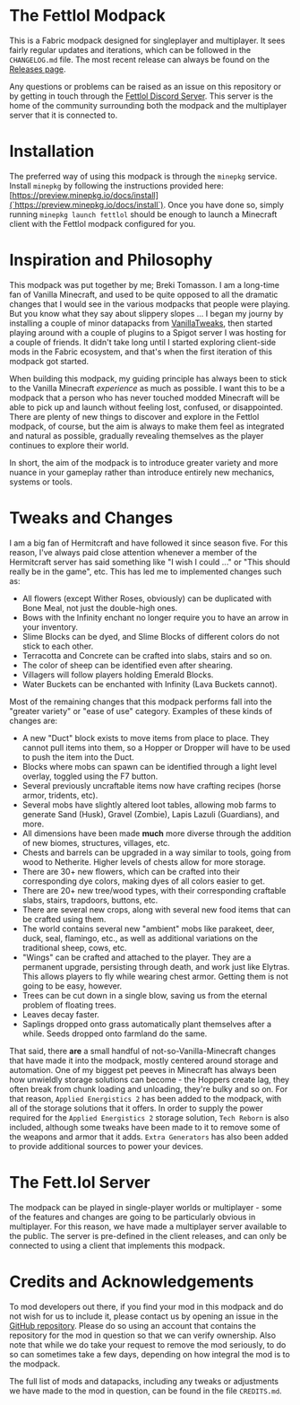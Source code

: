 # The Fettlol Modpack

This is a Fabric modpack designed for singleplayer and multiplayer. It sees fairly regular updates and iterations, which can be followed in the `CHANGELOG.md` file. The most recent release can always be found on the [Releases page](https://github.com/BrekiTomasson/fettlol-modpack/releases).

Any questions or problems can be raised as an issue on this repository or by getting in touch through the [Fettlol Discord Server](https://discord.gg/W8DXp6V9gd). This server is the home of the community surrounding both the modpack and the multiplayer server that it is connected to.

# Installation

The preferred way of using this modpack is through the `minepkg` service. Install `minepkg` by following the instructions provided here: [https://preview.minepkg.io/docs/install](`https://preview.minepkg.io/docs/install`). Once you have done so, simply running `minepkg launch fettlol` should be enough to launch a Minecraft client with the Fettlol modpack configured for you.

# Inspiration and Philosophy

This modpack was put together by me; Breki Tomasson. I am a long-time fan of Vanilla Minecraft, and used to be quite opposed to all the dramatic changes that I would see in the various modpacks that people were playing. But you know what they say about slippery slopes ... I began my journy by installing a couple of minor datapacks from [VanillaTweaks](https://vanillatweaks.net), then started playing around with a couple of plugins to a Spigot server I was hosting for a couple of friends. It didn't take long until I started exploring client-side mods in the Fabric ecosystem, and that's when the first iteration of this modpack got started.

When building this modpack, my guiding principle has always been to stick to the Vanilla Minecraft *experience* as much as possible. I want this to be a modpack that a person who has never touched modded Minecraft will be able to pick up and launch without feeling lost, confused, or disappointed. There are plenty of new things to discover and explore in the Fettlol modpack, of course, but the aim is always to make them feel as integrated and natural as possible, gradually revealing themselves as the player continues to explore their world.

In short, the aim of the modpack is to introduce greater variety and more nuance in your gameplay rather than introduce entirely new mechanics, systems or tools.

# Tweaks and Changes

I am a big fan of Hermitcraft and have followed it since season five. For this reason, I've always paid close attention whenever a member of the Hermitcraft server has said something like "I wish I could ..." or "This should really be in the game", etc. This has led me to implemented changes such as:

- All flowers (except Wither Roses, obviously) can be duplicated with Bone Meal, not just the double-high ones.
- Bows with the Infinity enchant no longer require you to have an arrow in your inventory.
- Slime Blocks can be dyed, and Slime Blocks of different colors do not stick to each other.
- Terracotta and Concrete can be crafted into slabs, stairs and so on.
- The color of sheep can be identified even after shearing.
- Villagers will follow players holding Emerald Blocks.
- Water Buckets can be enchanted with Infinity (Lava Buckets cannot).

Most of the remaining changes that this modpack performs fall into the "greater variety" or "ease of use" category. Examples of these kinds of changes are:

- A new "Duct" block exists to move items from place to place. They cannot pull items into them, so a Hopper or Dropper will have to be used to push the item into the Duct.
- Blocks where mobs can spawn can be identified through a light level overlay, toggled using the F7 button.
- Several previously uncraftable items now have crafting recipes (horse armor, tridents, etc).
- Several mobs have slightly altered loot tables, allowing mob farms to generate Sand (Husk), Gravel (Zombie), Lapis Lazuli (Guardians), and more.
- All dimensions have been made **much** more diverse through the addition of new biomes, structures, villages, etc.
- Chests and barrels can be upgraded in a way similar to tools, going from wood to Netherite. Higher levels of chests allow for more storage.
- There are 30+ new flowers, which can be crafted into their corresponding dye colors, making dyes of all colors easier to get.
- There are 20+ new tree/wood types, with their corresponding craftable slabs, stairs, trapdoors, buttons, etc.
- There are several new crops, along with several new food items that can be crafted using them.
- The world contains several new "ambient" mobs like parakeet, deer, duck, seal, flamingo, etc., as well as additional variations on the traditional sheep, cows, etc.
- "Wings" can be crafted and attached to the player. They are a permanent upgrade, persisting through death, and work just like Elytras. This allows players to fly while wearing chest armor. Getting them is not going to be easy, however.
- Trees can be cut down in a single blow, saving us from the eternal problem of floating trees.
- Leaves decay faster.
- Saplings dropped onto grass automatically plant themselves after a while. Seeds dropped onto farmland do the same.

That said, there **are** a small handful of not-so-Vanilla-Minecraft changes that have made it into the modpack, mostly centered around storage and automation. One of my biggest pet peeves in Minecraft has always been how unwieldly storage solutions can become - the Hoppers create lag, they often break from chunk loading and unloading, they're bulky and so on. For that reason, `Applied Energistics 2` has been added to the modpack, with all of the storage solutions that it offers. In order to supply the power required for the `Applied Energistics 2` storage solution, `Tech Reborn` is also included, although some tweaks have been made to it to remove some of the weapons and armor that it adds. `Extra Generators` has also been added to provide additional sources to power your devices.

# The Fett.lol Server

The modpack can be played in single-player worlds or multiplayer - some of the features and changes are going to be particularly obvious in multiplayer. For this reason, we have made a multiplayer server available to the public. The server is pre-defined in the client releases, and can only be connected to using a client that implements this modpack.

# Credits and Acknowledgements

To mod developers out there, if you find your mod in this modpack and do not wish for us to include it, please contact us by opening an issue in the [GitHub repository](https://github.com/FettLol/fettlol-modpack). Please do so using an account that contains the repository for the mod in question so that we can verify ownership. Also note that while we do take your request to remove the mod seriously, to do so can sometimes take a few days, depending on how integral the mod is to the modpack.

The full list of mods and datapacks, including any tweaks or adjustments we have made to the mod in question, can be found in the file `CREDITS.md`.
